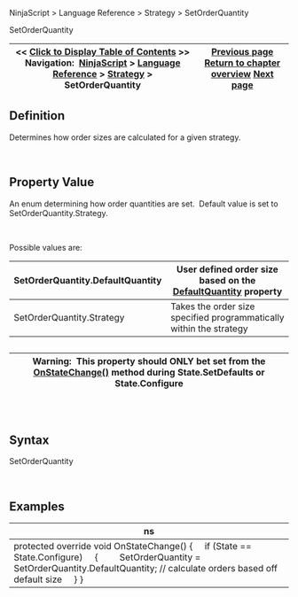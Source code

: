 ﻿


NinjaScript \> Language Reference \> Strategy \> SetOrderQuantity






















SetOrderQuantity







| \<\< [Click to Display Table of Contents](setorderquantity.md) \>\> **Navigation:**     [NinjaScript](ninjascript-1.md) \> [Language Reference](language_reference_wip-1.md) \> [Strategy](strategy-1.md) \> SetOrderQuantity | [Previous page](restartswithinminutes-1.md) [Return to chapter overview](strategy-1.md) [Next page](slippage-1.md) |
| --- | --- |











## Definition


Determines how order sizes are calculated for a given strategy.


 


## Property Value


An enum determining how order quantities are set.  Default value is set to SetOrderQuantity.Strategy. 


 


Possible values are:




| SetOrderQuantity.DefaultQuantity | User defined order size based on the [DefaultQuantity](defaultquantity-1.md) property |
| --- | --- |
| SetOrderQuantity.Strategy | Takes the order size specified programmatically within the strategy |



## 




| Warning:  This property should ONLY bet set from the [OnStateChange()](onstatechange-1.md) method during State.SetDefaults or State.Configure |
| --- |



## 


 


## Syntax


SetOrderQuantity


 


## 


## Examples




| ns |
| --- |
| protected override void OnStateChange() {      if (State \=\= State.Configure)      {          SetOrderQuantity \= SetOrderQuantity.DefaultQuantity; // calculate orders based off default size      } } |









